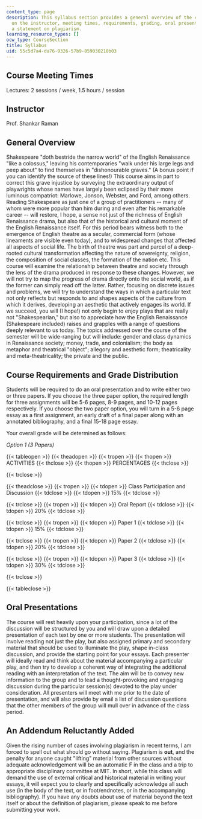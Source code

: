 ```yaml
---
content_type: page
description: This syllabus section provides a general overview of the course and information
  on the instructor, meeting times, requirements, grading, oral presentations, and
  a statement on plagiarism.
learning_resource_types: []
ocw_type: CourseSection
title: Syllabus
uid: 55c5d7a4-da76-9326-57b9-059030210b03
---
```


Course Meeting Times
--------------------

Lectures: 2 sessions / week, 1.5 hours / session

Instructor
----------

Prof. Shankar Raman

General Overview
----------------

Shakespeare "doth bestride the narrow world" of the English Renaissance "like a colossus," leaving his contemporaries "walk under his large legs and peep about" to find themselves in "dishonourable graves." (A bonus point if you can identify the source of these lines!) This course aims in part to correct this grave injustice by surveying the extraordinary output of playwrights whose names have largely been eclipsed by their more luminous compatriot: Marlowe, Jonson, Webster, and Ford, among others. Reading Shakespeare as just one of a group of practitioners -- many of whom were more popular than him during and even after his remarkable career -- will restore, I hope, a sense not just of the richness of English Renaissance drama, but also that of the historical and cultural moment of the English Renaissance itself. For this period bears witness both to the emergence of English theatre as a secular, commercial form (whose lineaments are visible even today), and to widespread changes that affected all aspects of social life. The birth of theatre was part and parcel of a deep-rooted cultural transformation affecting the nature of sovereignty, religion, the composition of social classes, the formation of the nation etc. This course will examine the relationship between theatre and society through the lens of the drama produced in response to these changes. However, we will not try to map the progress of drama directly onto the social world, as if the former can simply read off the latter. Rather, focusing on discrete issues and problems, we will try to understand the ways in which a particular text not only reflects but responds to and shapes aspects of the culture from which it derives, developing an aesthetic that actively engages its world. If we succeed, you will (I hope!) not only begin to enjoy plays that are really not "Shakespearian," but also to appreciate how the English Renaissance (Shakespeare included) raises and grapples with a range of questions deeply relevant to us today. The topics addressed over the course of the semester will be wide-ranging but will include: gender and class dynamics in Renaissance society; money, trade, and colonialism; the body as metaphor and theatrical "object"; allegory and aesthetic form; theatricality and meta-theatricality; the private and the public.

Course Requirements and Grade Distribution
------------------------------------------

Students will be required to do an oral presentation and to write either two or three papers. If you choose the three paper option, the required length for three assignments will be 5-6 pages, 8-9 pages, and 10-12 pages respectively. If you choose the two paper option, you will turn in a 5-6 page essay as a first assignment, an early draft of a final paper along with an annotated bibliography, and a final 15-18 page essay.

Your overall grade will be determined as follows:

_Option 1 (3 Papers)_

{{< tableopen >}}
{{< theadopen >}}
{{< tropen >}}
{{< thopen >}}
ACTIVITIES
{{< thclose >}}
{{< thopen >}}
PERCENTAGES
{{< thclose >}}

{{< trclose >}}

{{< theadclose >}}
{{< tropen >}}
{{< tdopen >}}
Class Participation and Discussion
{{< tdclose >}}
{{< tdopen >}}
15%
{{< tdclose >}}

{{< trclose >}}
{{< tropen >}}
{{< tdopen >}}
Oral Report
{{< tdclose >}}
{{< tdopen >}}
20%
{{< tdclose >}}

{{< trclose >}}
{{< tropen >}}
{{< tdopen >}}
Paper 1
{{< tdclose >}}
{{< tdopen >}}
15%
{{< tdclose >}}

{{< trclose >}}
{{< tropen >}}
{{< tdopen >}}
Paper 2
{{< tdclose >}}
{{< tdopen >}}
20%
{{< tdclose >}}

{{< trclose >}}
{{< tropen >}}
{{< tdopen >}}
Paper 3
{{< tdclose >}}
{{< tdopen >}}
30%
{{< tdclose >}}

{{< trclose >}}

{{< tableclose >}}

Oral Presentations
------------------

The course will rest heavily upon your participation, since a lot of the discussion will be structured by you and will draw upon a detailed presentation of each text by one or more students. The presentation will involve reading not just the play, but also assigned primary and secondary material that should be used to illuminate the play, shape in-class discussion, and provide the starting point for your essays. Each presenter will ideally read and think about the material accompanying a particular play, and then try to develop a coherent way of integrating the additional reading with an interpretation of the text. The aim will be to convey new information to the group and to lead a thought-provoking and engaging discussion during the particular session(s) devoted to the play under consideration. All presenters will meet with me prior to the date of presentation, and will also provide by email a list of discussion questions that the other members of the group will mull over in advance of the class period.

An Addendum Reluctantly Added
-----------------------------

Given the rising number of cases involving plagiarism in recent terms, I am forced to spell out what should go without saying. Plagiarism is **out**, and the penalty for anyone caught "lifting" material from other sources without adequate acknowledgement will be an automatic F in the class and a trip to appropriate disciplinary committee at MIT. In short, while this class will demand the use of external critical and historical material in writing your essays, it will expect you to clearly and specifically acknowledge all such use (in the body of the text, or in foot/endnotes, or in the accompanying bibliography). If you have any doubts about use of material beyond the text itself or about the definition of plagiarism, please speak to me before submitting your work.